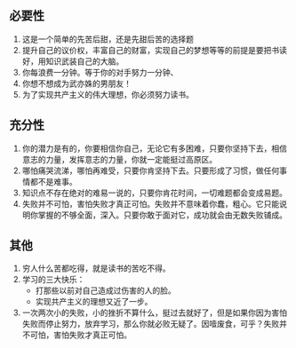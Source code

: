 ## 必要性
1. 这是一个简单的先苦后甜，还是先甜后苦的选择题
2. 提升自己的议价权，丰富自己的财富，实现自己的梦想等等的前提是要把书读好，用知识武装自己的大脑。
3. 你每浪费一分钟。等于你的对手努力一分钟、
4. 你想不想成为武亦姝的男朋友！
5. 为了实现共产主义的伟大理想，你必须努力读书。

## 充分性
1. 你的潜力是有的，你要相信你自己，无论它有多困难，只要你坚持下去，相信意志的力量，发挥意志的力量，你就一定能挺过高原区。
2. 哪怕痛哭流涕，哪怕再难受，只要你肯坚持下去。只要形成了习惯，做任何事情都不是难事。
3. 知识点不存在绝对的难易一说的，只要你肯花时间，一切难题都会变成易题。
4. 失败并不可怕，害怕失败才真正可怕。失败并不意味着你蠢，粗心。它只能说明你掌握的不够全面，深入。只要你敢于面对它，成功就会由无数失败铺成。


## 其他
1. 穷人什么苦都吃得，就是读书的苦吃不得。
2. 学习的三大快乐：
    - 打那些以前对自己造成过伤害的人的脸。
    - 实现共产主义的理想又近了一步。
3. 一次两次小的失败，小的挫折不算什么，挺过去就好了，但是如果你因为害怕失败而停止努力，放弃学习，那么你就必败无疑了。因噎废食，可乎？失败并不可怕，害怕失败才真正可怕。